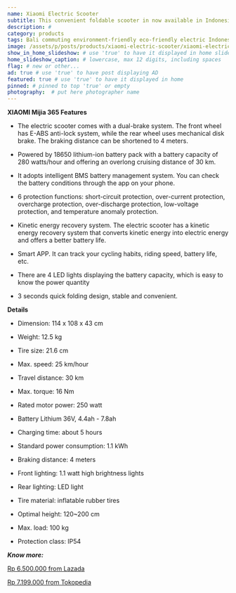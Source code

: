 ```yaml
---
name: Xiaomi Electric Scooter
subtitle: This convenient foldable scooter in now available in Indonesia
description: #
category: products
tags: Bali commuting environment-friendly eco-friendly electric Indonesia  
image: /assets/p/posts/products/xiaomi-electric-scooter/xiaomi-electric-scooter.jpg
show_in_home_slideshow: # use 'true' to have it displayed in home slideshow
home_slideshow_caption: # lowercase, max 12 digits, including spaces
flag: # new or other...
ad: true # use 'true' to have post displaying AD
featured: true # use 'true' to have it displayed in home
pinned: # pinned to top 'true' or empty
photography:  # put here photographer name
---
```



**XIAOMI Mijia 365 Features**

- The electric scooter comes with a dual-brake system. The front wheel has E-ABS anti-lock system, while the rear wheel uses mechanical disk brake. The braking distance can be shortened to 4 meters.

- Powered by 18650 lithium-ion battery pack with a battery capacity of 280 watts/hour and offering an overlong cruising distance of 30 km.

- It adopts intelligent BMS battery management system. You can check the battery conditions through the app on your phone.

- 6 protection functions: short-circuit protection, over-current protection, overcharge protection, over-discharge protection, low-voltage protection, and temperature anomaly protection.

- Kinetic energy recovery system. The electric scooter has a kinetic energy recovery system that converts kinetic energy into electric energy and offers a better battery life.

- Smart APP. It can track your cycling habits, riding speed, battery life, etc.

- There are 4 LED lights displaying the battery capacity, which is easy to know the power quantity

- 3 seconds quick folding design, stable and convenient.


**Details**

- Dimension: 114 x 108 x 43 cm

- Weight: 12.5 kg

- Tire size: 21.6 cm

- Max. speed: 25 km/hour

- Travel distance: 30 km

- Max. torque: 16 Nm

- Rated motor power: 250 watt

- Battery Lithium 36V, 4.4ah - 7.8ah

- Charging time: about 5 hours

- Standard power consumption: 1.1 kWh

- Braking distance: 4 meters

- Front lighting: 1.1 watt high brightness lights

- Rear lighting: LED light

- Tire material: inflatable rubber tires

- Optimal height: 120~200 cm

- Max. load: 100 kg

- Protection class: IP54

**_Know more:_**

[Rp 6.500.000 from Lazada](https://www.lazada.co.id/products/xiaomi-mijia-365-smart-electric-scooter-black-i100345353-s100434790.html)

[Rp 7.199.000 from Tokopedia](https://www.tokopedia.com/budgetgadget/xiaomi-mijia-smart-electric-scooter-m365-otoped-listrik-lipat)

